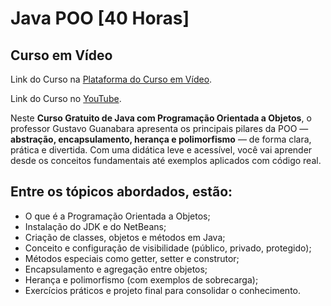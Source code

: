 # Java POO [40 Horas]
## Curso em Vídeo

<p>Link do Curso na <a href="https://www.cursoemvideo.com/curso/java-poo/">Plataforma do Curso em Vídeo</a>.</p>

<p>Link do Curso no <a href="https://www.youtube.com/playlist?list=PLHz_AreHm4dkqe2aR0tQK74m8SFe-aGsY">YouTube</a>.</p>

Neste <strong>Curso Gratuito de Java com Programação Orientada a Objetos</strong>, o professor Gustavo Guanabara apresenta os principais pilares da POO — <strong>abstração, encapsulamento, herança e polimorfismo</strong> — de forma clara, prática e divertida. Com uma didática leve e acessível, você vai aprender desde os conceitos fundamentais até exemplos aplicados com código real.

## Entre os tópicos abordados, estão:
<ul>
    <li>O que é a Programação Orientada a Objetos;
    <li>Instalação do JDK e do NetBeans;
    <li>Criação de classes, objetos e métodos em Java;
    <li>Conceito e configuração de visibilidade (público, privado, protegido);
    <li>Métodos especiais como getter, setter e construtor;
    <li>Encapsulamento e agregação entre objetos;
    <li>Herança e polimorfismo (com exemplos de sobrecarga);
    <li>Exercícios práticos e projeto final para consolidar o conhecimento.
</ul>